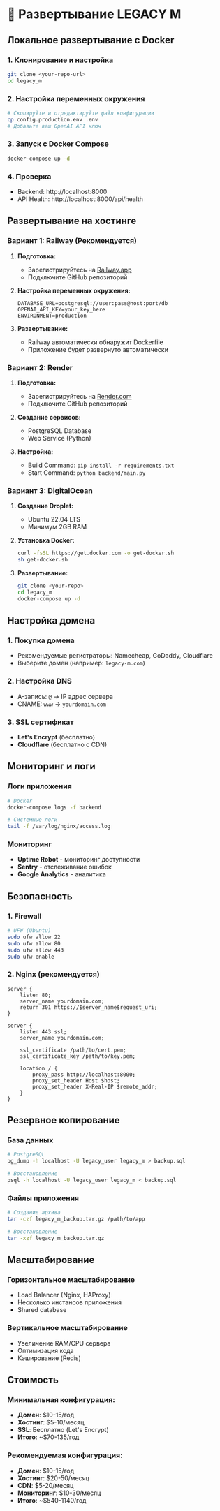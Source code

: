 # 🚀 Развертывание LEGACY M

## Локальное развертывание с Docker

### 1. Клонирование и настройка
```bash
git clone <your-repo-url>
cd legacy_m
```

### 2. Настройка переменных окружения
```bash
# Скопируйте и отредактируйте файл конфигурации
cp config.production.env .env
# Добавьте ваш OpenAI API ключ
```

### 3. Запуск с Docker Compose
```bash
docker-compose up -d
```

### 4. Проверка
- Backend: http://localhost:8000
- API Health: http://localhost:8000/api/health

## Развертывание на хостинге

### Вариант 1: Railway (Рекомендуется)

1. **Подготовка:**
   - Зарегистрируйтесь на [Railway.app](https://railway.app)
   - Подключите GitHub репозиторий

2. **Настройка переменных окружения:**
   ```
   DATABASE_URL=postgresql://user:pass@host:port/db
   OPENAI_API_KEY=your_key_here
   ENVIRONMENT=production
   ```

3. **Развертывание:**
   - Railway автоматически обнаружит Dockerfile
   - Приложение будет развернуто автоматически

### Вариант 2: Render

1. **Подготовка:**
   - Зарегистрируйтесь на [Render.com](https://render.com)
   - Подключите GitHub репозиторий

2. **Создание сервисов:**
   - PostgreSQL Database
   - Web Service (Python)

3. **Настройка:**
   - Build Command: `pip install -r requirements.txt`
   - Start Command: `python backend/main.py`

### Вариант 3: DigitalOcean

1. **Создание Droplet:**
   - Ubuntu 22.04 LTS
   - Минимум 2GB RAM

2. **Установка Docker:**
   ```bash
   curl -fsSL https://get.docker.com -o get-docker.sh
   sh get-docker.sh
   ```

3. **Развертывание:**
   ```bash
   git clone <your-repo>
   cd legacy_m
   docker-compose up -d
   ```

## Настройка домена

### 1. Покупка домена
- Рекомендуемые регистраторы: Namecheap, GoDaddy, Cloudflare
- Выберите домен (например: `legacy-m.com`)

### 2. Настройка DNS
- A-запись: `@` → IP адрес сервера
- CNAME: `www` → `yourdomain.com`

### 3. SSL сертификат
- **Let's Encrypt** (бесплатно)
- **Cloudflare** (бесплатно с CDN)

## Мониторинг и логи

### Логи приложения
```bash
# Docker
docker-compose logs -f backend

# Системные логи
tail -f /var/log/nginx/access.log
```

### Мониторинг
- **Uptime Robot** - мониторинг доступности
- **Sentry** - отслеживание ошибок
- **Google Analytics** - аналитика

## Безопасность

### 1. Firewall
```bash
# UFW (Ubuntu)
sudo ufw allow 22
sudo ufw allow 80
sudo ufw allow 443
sudo ufw enable
```

### 2. Nginx (рекомендуется)
```nginx
server {
    listen 80;
    server_name yourdomain.com;
    return 301 https://$server_name$request_uri;
}

server {
    listen 443 ssl;
    server_name yourdomain.com;
    
    ssl_certificate /path/to/cert.pem;
    ssl_certificate_key /path/to/key.pem;
    
    location / {
        proxy_pass http://localhost:8000;
        proxy_set_header Host $host;
        proxy_set_header X-Real-IP $remote_addr;
    }
}
```

## Резервное копирование

### База данных
```bash
# PostgreSQL
pg_dump -h localhost -U legacy_user legacy_m > backup.sql

# Восстановление
psql -h localhost -U legacy_user legacy_m < backup.sql
```

### Файлы приложения
```bash
# Создание архива
tar -czf legacy_m_backup.tar.gz /path/to/app

# Восстановление
tar -xzf legacy_m_backup.tar.gz
```

## Масштабирование

### Горизонтальное масштабирование
- Load Balancer (Nginx, HAProxy)
- Несколько инстансов приложения
- Shared database

### Вертикальное масштабирование
- Увеличение RAM/CPU сервера
- Оптимизация кода
- Кэширование (Redis)

## Стоимость

### Минимальная конфигурация:
- **Домен**: $10-15/год
- **Хостинг**: $5-10/месяц
- **SSL**: Бесплатно (Let's Encrypt)
- **Итого**: ~$70-135/год

### Рекомендуемая конфигурация:
- **Домен**: $10-15/год
- **Хостинг**: $20-50/месяц
- **CDN**: $5-20/месяц
- **Мониторинг**: $10-30/месяц
- **Итого**: ~$540-1140/год
